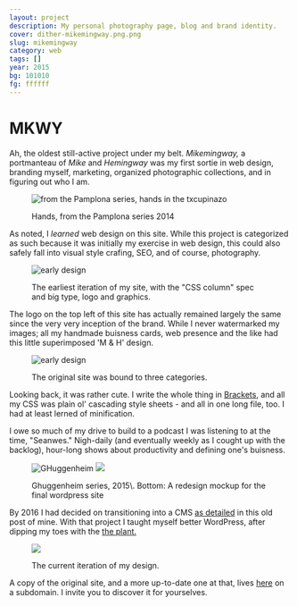 ```yaml
---
layout: project
description: My personal photography page, blog and brand identity.
cover: dither-mikemingway.png.png
slug: mikemingway
category: web
tags: []
year: 2015
bg: 101010
fg: ffffff
---
```

# MKWY

Ah, the oldest still-active project under my belt. _Mikemingway,_ a portmanteau of _Mike_ and _Hemingway_ was my first sortie in web design, branding myself, marketing, organized photographic collections, and in figuring out who I am.

<figure>

![from the Pamplona series, hands in the txcupinazo](/assets/img/work/mikemingway/23.jpg)

<figcaption>Hands, from the Pamplona series 2014</figcaption>
</figure>

As noted, I _learned_ web design on this site. While this project is categorized as such because it was initially my exercise in web design, this could also safely fall into visual style crafing, SEO, and of course, photography.

<figure>

![early design](/assets/img/work/mikemingway/MK-1.png)

<figcaption>The earliest iteration of my site, with the "CSS column" spec and big type, logo and graphics.</figcaption>

</figure>

The logo on the top left of this site has actually remained largely the same since the very very inception of the brand. While I never watermarked my images; all my handmade buisness cards, web presence and the like had this little superimposed 'M & H' design.

<figure>

![early design](/assets/img/work/mikemingway/MK-2.jpg)

<figcaption>The original site was bound to three categories.</figcaption>

</figure>

Looking back, it was rather cute. I write the whole thing in [Brackets](brackets.io), and all my CSS was plain ol' cascading style sheets - and all in one long file, too. I had at least lerned of minification.

I owe so much of my drive to build to a podcast I was listening to at the time, "Seanwes." Nigh-daily (and eventually weekly as I cought up with the backlog), hour-long shows about productivity and defining one's buisness.

<figure>

![GHuggenheim](/assets/img/work/mikemingway/24.jpg)
![](/assets/img/work/mikemingway/redesign.jpg)

<figcaption>Ghuggenheim series, 2015\. Bottom: A redesign mockup for the final wordpress site</figcaption>

</figure>

By 2016 I had decided on transitioning into a CMS [as detailed](http://photo.michaelhemingway.com/new-site-new-rythm/) in this old post of mine. With that project I taught myself better WordPress, after dipping my toes with the [the plant.](./the-plant)

<figure>

![](/assets/img/work/mikemingway/current.jpg)

<figcaption>The current iteration of my design.</figcaption>

</figure>

A copy of the original site, and a more up-to-date one at that, lives [here](http://photo.michaelhemingway.com) on a subdomain. I invite you to discover it for yourselves.

